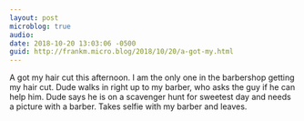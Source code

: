 ```yaml
---
layout: post
microblog: true
audio: 
date: 2018-10-20 13:03:06 -0500
guid: http://frankm.micro.blog/2018/10/20/a-got-my.html
---
```

A got my hair cut this afternoon. I am the only one in the barbershop getting my hair cut. Dude walks in right up to my barber, who asks the guy if he can help him. Dude says he is on a scavenger hunt for sweetest day and needs a picture with a barber. Takes selfie with my barber and leaves.
